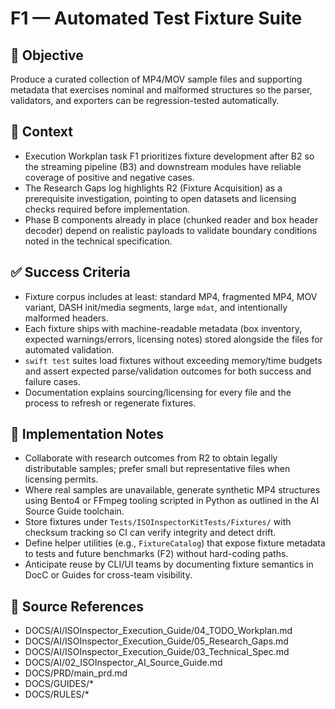 # F1 — Automated Test Fixture Suite

## 🎯 Objective

Produce a curated collection of MP4/MOV sample files and supporting metadata that exercises nominal and malformed
structures so the parser, validators, and exporters can be regression-tested automatically.

## 🧩 Context

- Execution Workplan task F1 prioritizes fixture development after B2 so the streaming pipeline (B3) and downstream
  modules have reliable coverage of positive and negative cases.
- The Research Gaps log highlights R2 (Fixture Acquisition) as a prerequisite investigation, pointing to open datasets
  and licensing checks required before implementation.
- Phase B components already in place (chunked reader and box header decoder) depend on realistic payloads to validate
  boundary conditions noted in the technical specification.

## ✅ Success Criteria

- Fixture corpus includes at least: standard MP4, fragmented MP4, MOV variant, DASH init/media segments, large `mdat`,
  and intentionally malformed headers.
- Each fixture ships with machine-readable metadata (box inventory, expected warnings/errors, licensing notes) stored
  alongside the files for automated validation.
- `swift test` suites load fixtures without exceeding memory/time budgets and assert expected parse/validation outcomes
  for both success and failure cases.
- Documentation explains sourcing/licensing for every file and the process to refresh or regenerate fixtures.

## 🔧 Implementation Notes

- Collaborate with research outcomes from R2 to obtain legally distributable samples; prefer small but representative
  files when licensing permits.
- Where real samples are unavailable, generate synthetic MP4 structures using Bento4 or FFmpeg tooling scripted in
  Python as outlined in the AI Source Guide toolchain.
- Store fixtures under `Tests/ISOInspectorKitTests/Fixtures/` with checksum tracking so CI can verify integrity and
  detect drift.
- Define helper utilities (e.g., `FixtureCatalog`) that expose fixture metadata to tests and future benchmarks (F2)
  without hard-coding paths.
- Anticipate reuse by CLI/UI teams by documenting fixture semantics in DocC or Guides for cross-team visibility.

## 🧠 Source References

- DOCS/AI/ISOInspector_Execution_Guide/04_TODO_Workplan.md
- DOCS/AI/ISOInspector_Execution_Guide/05_Research_Gaps.md
- DOCS/AI/ISOInspector_Execution_Guide/03_Technical_Spec.md
- DOCS/AI/02_ISOInspector_AI_Source_Guide.md
- DOCS/PRD/main_prd.md
- DOCS/GUIDES/*
- DOCS/RULES/*
